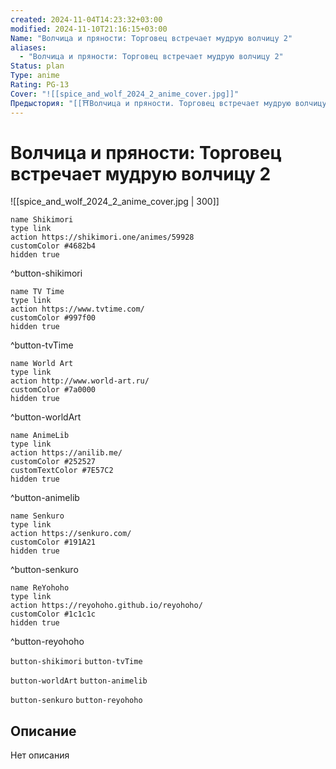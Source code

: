 ```yaml
---
created: 2024-11-04T14:23:32+03:00
modified: 2024-11-10T21:16:15+03:00
Name: "Волчица и пряности: Торговец встречает мудрую волчицу 2"
aliases:
  - "Волчица и пряности: Торговец встречает мудрую волчицу 2"
Status: plan
Type: anime
Rating: PG-13
Cover: "![[spice_and_wolf_2024_2_anime_cover.jpg]]"
Предыстория: "[[⛩️Волчица и пряности. Торговец встречает мудрую волчицу (аниме)]]"
---
```


# Волчица и пряности: Торговец встречает мудрую волчицу 2

![[spice_and_wolf_2024_2_anime_cover.jpg | 300]]

```button
name Shikimori
type link
action https://shikimori.one/animes/59928
customColor #4682b4
hidden true
```
^button-shikimori

```button
name TV Time
type link
action https://www.tvtime.com/
customColor #997f00
hidden true
```
^button-tvTime

```button
name World Art
type link
action http://www.world-art.ru/
customColor #7a0000
hidden true
```
^button-worldArt

```button
name AnimeLib
type link
action https://anilib.me/
customColor #252527
customTextColor #7E57C2
hidden true
```
^button-animelib

```button
name Senkuro
type link
action https://senkuro.com/
customColor #191A21
hidden true
```
^button-senkuro

```button
name ReYohoho
type link
action https://reyohoho.github.io/reyohoho/
customColor #1c1c1c
hidden true
```
^button-reyohoho

`button-shikimori` `button-tvTime`

`button-worldArt` `button-animelib`

`button-senkuro` `button-reyohoho`

## Описание

Нет описания
